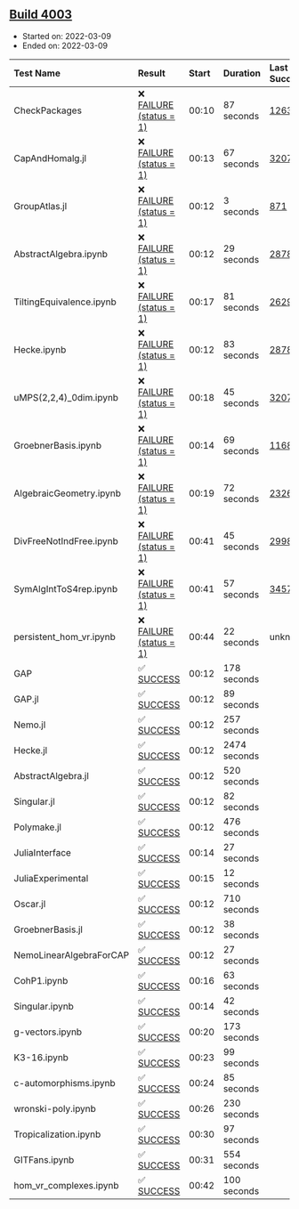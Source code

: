 ## [Build 4003](https://oscarci.mathematik.uni-kl.de/job/oscar-stable/4003/)

* Started on: 2022-03-09
* Ended on: 2022-03-09

| Test Name    | Result | Start | Duration | Last Success | First Failure |
|:-------------|:-------|:------|:---------|:-------------|:--------------|
| CheckPackages | ❌ [FAILURE (status = 1)](https://oscarci.mathematik.uni-kl.de/job/oscar-stable/4003/artifact/logs/build-4003/CheckPackages.log) | 00:10 | 87 seconds | [1263](https://oscarci.mathematik.uni-kl.de/job/oscar-stable/1263/) | [1264](https://oscarci.mathematik.uni-kl.de/job/oscar-stable/1264/) |
| CapAndHomalg.jl | ❌ [FAILURE (status = 1)](https://oscarci.mathematik.uni-kl.de/job/oscar-stable/4003/artifact/logs/build-4003/CapAndHomalg.jl.log) | 00:13 | 67 seconds | [3207](https://oscarci.mathematik.uni-kl.de/job/oscar-stable/3207/) | [3208](https://oscarci.mathematik.uni-kl.de/job/oscar-stable/3208/) |
| GroupAtlas.jl | ❌ [FAILURE (status = 1)](https://oscarci.mathematik.uni-kl.de/job/oscar-stable/4003/artifact/logs/build-4003/GroupAtlas.jl.log) | 00:12 | 3 seconds | [871](https://oscarci.mathematik.uni-kl.de/job/oscar-stable/871/) | [872](https://oscarci.mathematik.uni-kl.de/job/oscar-stable/872/) |
| AbstractAlgebra.ipynb | ❌ [FAILURE (status = 1)](https://oscarci.mathematik.uni-kl.de/job/oscar-stable/4003/artifact/logs/build-4003/AbstractAlgebra.ipynb.log) | 00:12 | 29 seconds | [2878](https://oscarci.mathematik.uni-kl.de/job/oscar-stable/2878/) | [2879](https://oscarci.mathematik.uni-kl.de/job/oscar-stable/2879/) |
| TiltingEquivalence.ipynb | ❌ [FAILURE (status = 1)](https://oscarci.mathematik.uni-kl.de/job/oscar-stable/4003/artifact/logs/build-4003/TiltingEquivalence.ipynb.log) | 00:17 | 81 seconds | [2629](https://oscarci.mathematik.uni-kl.de/job/oscar-stable/2629/) | [2630](https://oscarci.mathematik.uni-kl.de/job/oscar-stable/2630/) |
| Hecke.ipynb | ❌ [FAILURE (status = 1)](https://oscarci.mathematik.uni-kl.de/job/oscar-stable/4003/artifact/logs/build-4003/Hecke.ipynb.log) | 00:12 | 83 seconds | [2878](https://oscarci.mathematik.uni-kl.de/job/oscar-stable/2878/) | [2879](https://oscarci.mathematik.uni-kl.de/job/oscar-stable/2879/) |
| uMPS(2,2,4)_0dim.ipynb | ❌ [FAILURE (status = 1)](https://oscarci.mathematik.uni-kl.de/job/oscar-stable/4003/artifact/logs/build-4003/uMPS-2-2-4-_0dim.ipynb.log) | 00:18 | 45 seconds | [3207](https://oscarci.mathematik.uni-kl.de/job/oscar-stable/3207/) | [3208](https://oscarci.mathematik.uni-kl.de/job/oscar-stable/3208/) |
| GroebnerBasis.ipynb | ❌ [FAILURE (status = 1)](https://oscarci.mathematik.uni-kl.de/job/oscar-stable/4003/artifact/logs/build-4003/GroebnerBasis.ipynb.log) | 00:14 | 69 seconds | [1168](https://oscarci.mathematik.uni-kl.de/job/oscar-stable/1168/) | [1169](https://oscarci.mathematik.uni-kl.de/job/oscar-stable/1169/) |
| AlgebraicGeometry.ipynb | ❌ [FAILURE (status = 1)](https://oscarci.mathematik.uni-kl.de/job/oscar-stable/4003/artifact/logs/build-4003/AlgebraicGeometry.ipynb.log) | 00:19 | 72 seconds | [2326](https://oscarci.mathematik.uni-kl.de/job/oscar-stable/2326/) | [2327](https://oscarci.mathematik.uni-kl.de/job/oscar-stable/2327/) |
| DivFreeNotIndFree.ipynb | ❌ [FAILURE (status = 1)](https://oscarci.mathematik.uni-kl.de/job/oscar-stable/4003/artifact/logs/build-4003/DivFreeNotIndFree.ipynb.log) | 00:41 | 45 seconds | [2998](https://oscarci.mathematik.uni-kl.de/job/oscar-stable/2998/) | [2999](https://oscarci.mathematik.uni-kl.de/job/oscar-stable/2999/) |
| SymAlgIntToS4rep.ipynb | ❌ [FAILURE (status = 1)](https://oscarci.mathematik.uni-kl.de/job/oscar-stable/4003/artifact/logs/build-4003/SymAlgIntToS4rep.ipynb.log) | 00:41 | 57 seconds | [3457](https://oscarci.mathematik.uni-kl.de/job/oscar-stable/3457/) | [3458](https://oscarci.mathematik.uni-kl.de/job/oscar-stable/3458/) |
| persistent_hom_vr.ipynb | ❌ [FAILURE (status = 1)](https://oscarci.mathematik.uni-kl.de/job/oscar-stable/4003/artifact/logs/build-4003/persistent_hom_vr.ipynb.log) | 00:44 | 22 seconds | unknown | unknown |
| GAP | ✅ [SUCCESS](https://oscarci.mathematik.uni-kl.de/job/oscar-stable/4003/artifact/logs/build-4003/GAP.log) | 00:12 | 178 seconds |  |  |
| GAP.jl | ✅ [SUCCESS](https://oscarci.mathematik.uni-kl.de/job/oscar-stable/4003/artifact/logs/build-4003/GAP.jl.log) | 00:12 | 89 seconds |  |  |
| Nemo.jl | ✅ [SUCCESS](https://oscarci.mathematik.uni-kl.de/job/oscar-stable/4003/artifact/logs/build-4003/Nemo.jl.log) | 00:12 | 257 seconds |  |  |
| Hecke.jl | ✅ [SUCCESS](https://oscarci.mathematik.uni-kl.de/job/oscar-stable/4003/artifact/logs/build-4003/Hecke.jl.log) | 00:12 | 2474 seconds |  |  |
| AbstractAlgebra.jl | ✅ [SUCCESS](https://oscarci.mathematik.uni-kl.de/job/oscar-stable/4003/artifact/logs/build-4003/AbstractAlgebra.jl.log) | 00:12 | 520 seconds |  |  |
| Singular.jl | ✅ [SUCCESS](https://oscarci.mathematik.uni-kl.de/job/oscar-stable/4003/artifact/logs/build-4003/Singular.jl.log) | 00:12 | 82 seconds |  |  |
| Polymake.jl | ✅ [SUCCESS](https://oscarci.mathematik.uni-kl.de/job/oscar-stable/4003/artifact/logs/build-4003/Polymake.jl.log) | 00:12 | 476 seconds |  |  |
| JuliaInterface | ✅ [SUCCESS](https://oscarci.mathematik.uni-kl.de/job/oscar-stable/4003/artifact/logs/build-4003/JuliaInterface.log) | 00:14 | 27 seconds |  |  |
| JuliaExperimental | ✅ [SUCCESS](https://oscarci.mathematik.uni-kl.de/job/oscar-stable/4003/artifact/logs/build-4003/JuliaExperimental.log) | 00:15 | 12 seconds |  |  |
| Oscar.jl | ✅ [SUCCESS](https://oscarci.mathematik.uni-kl.de/job/oscar-stable/4003/artifact/logs/build-4003/Oscar.jl.log) | 00:12 | 710 seconds |  |  |
| GroebnerBasis.jl | ✅ [SUCCESS](https://oscarci.mathematik.uni-kl.de/job/oscar-stable/4003/artifact/logs/build-4003/GroebnerBasis.jl.log) | 00:12 | 38 seconds |  |  |
| NemoLinearAlgebraForCAP | ✅ [SUCCESS](https://oscarci.mathematik.uni-kl.de/job/oscar-stable/4003/artifact/logs/build-4003/NemoLinearAlgebraForCAP.log) | 00:12 | 27 seconds |  |  |
| CohP1.ipynb | ✅ [SUCCESS](https://oscarci.mathematik.uni-kl.de/job/oscar-stable/4003/artifact/logs/build-4003/CohP1.ipynb.log) | 00:16 | 63 seconds |  |  |
| Singular.ipynb | ✅ [SUCCESS](https://oscarci.mathematik.uni-kl.de/job/oscar-stable/4003/artifact/logs/build-4003/Singular.ipynb.log) | 00:14 | 42 seconds |  |  |
| g-vectors.ipynb | ✅ [SUCCESS](https://oscarci.mathematik.uni-kl.de/job/oscar-stable/4003/artifact/logs/build-4003/g-vectors.ipynb.log) | 00:20 | 173 seconds |  |  |
| K3-16.ipynb | ✅ [SUCCESS](https://oscarci.mathematik.uni-kl.de/job/oscar-stable/4003/artifact/logs/build-4003/K3-16.ipynb.log) | 00:23 | 99 seconds |  |  |
| c-automorphisms.ipynb | ✅ [SUCCESS](https://oscarci.mathematik.uni-kl.de/job/oscar-stable/4003/artifact/logs/build-4003/c-automorphisms.ipynb.log) | 00:24 | 85 seconds |  |  |
| wronski-poly.ipynb | ✅ [SUCCESS](https://oscarci.mathematik.uni-kl.de/job/oscar-stable/4003/artifact/logs/build-4003/wronski-poly.ipynb.log) | 00:26 | 230 seconds |  |  |
| Tropicalization.ipynb | ✅ [SUCCESS](https://oscarci.mathematik.uni-kl.de/job/oscar-stable/4003/artifact/logs/build-4003/Tropicalization.ipynb.log) | 00:30 | 97 seconds |  |  |
| GITFans.ipynb | ✅ [SUCCESS](https://oscarci.mathematik.uni-kl.de/job/oscar-stable/4003/artifact/logs/build-4003/GITFans.ipynb.log) | 00:31 | 554 seconds |  |  |
| hom_vr_complexes.ipynb | ✅ [SUCCESS](https://oscarci.mathematik.uni-kl.de/job/oscar-stable/4003/artifact/logs/build-4003/hom_vr_complexes.ipynb.log) | 00:42 | 100 seconds |  |  |
